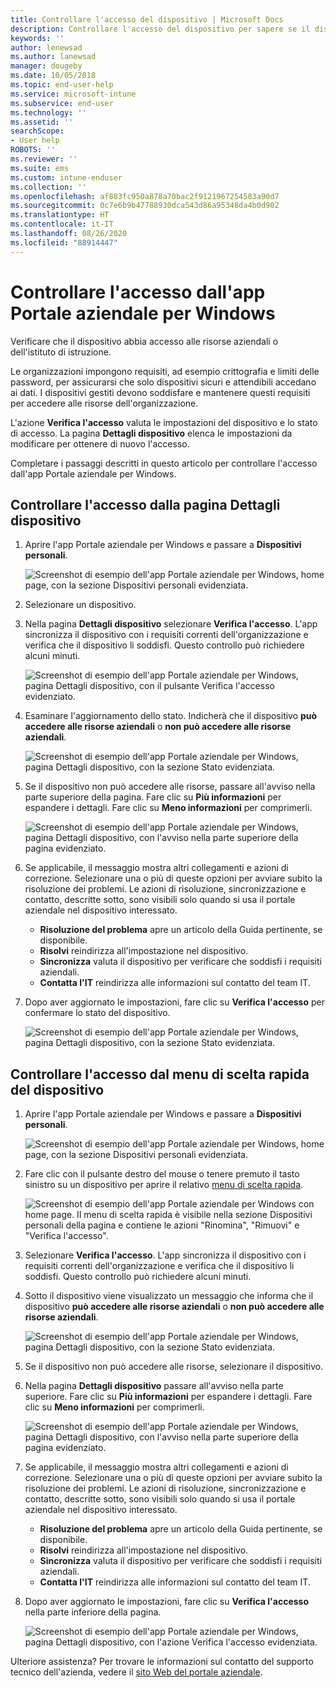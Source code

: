 ```yaml
---
title: Controllare l'accesso del dispositivo | Microsoft Docs
description: Controllare l'accesso del dispositivo per sapere se il dispositivo soddisfa i requisiti e riesce ad accedere alle risorse aziendali o dell'istituto di istruzione.
keywords: ''
author: lenewsad
ms.author: lanewsad
manager: dougeby
ms.date: 10/05/2018
ms.topic: end-user-help
ms.service: microsoft-intune
ms.subservice: end-user
ms.technology: ''
ms.assetid: ''
searchScope:
- User help
ROBOTS: ''
ms.reviewer: ''
ms.suite: ems
ms.custom: intune-enduser
ms.collection: ''
ms.openlocfilehash: af883fc950a878a70bac2f9121967254583a90d7
ms.sourcegitcommit: 0c7e6b9b47788930dca543d86a95348da4b0d902
ms.translationtype: HT
ms.contentlocale: it-IT
ms.lasthandoff: 08/26/2020
ms.locfileid: "88914447"
---
```

# <a name="check-access-from-company-portal-app-for-windows"></a>Controllare l'accesso dall'app Portale aziendale per Windows

Verificare che il dispositivo abbia accesso alle risorse aziendali o dell'istituto di istruzione. 

Le organizzazioni impongono requisiti, ad esempio crittografia e limiti delle password, per assicurarsi che solo dispositivi sicuri e attendibili accedano ai dati. I dispositivi gestiti devono soddisfare e mantenere questi requisiti per accedere alle risorse dell'organizzazione.

L'azione **Verifica l'accesso** valuta le impostazioni del dispositivo e lo stato di accesso. La pagina **Dettagli dispositivo** elenca le impostazioni da modificare per ottenere di nuovo l'accesso. 

Completare i passaggi descritti in questo articolo per controllare l'accesso dall'app Portale aziendale per Windows.  

## <a name="check-access-from-device-details-page"></a>Controllare l'accesso dalla pagina Dettagli dispositivo  
1. Aprire l'app Portale aziendale per Windows e passare a **Dispositivi personali**.  

    ![Screenshot di esempio dell'app Portale aziendale per Windows, home page, con la sezione Dispositivi personali evidenziata.](./media/1809_CheckAccess_Context_Select_Device.png)  
2. Selezionare un dispositivo.  
3. Nella pagina **Dettagli dispositivo** selezionare **Verifica l'accesso**. L'app sincronizza il dispositivo con i requisiti correnti dell'organizzazione e verifica che il dispositivo li soddisfi. Questo controllo può richiedere alcuni minuti.  

    ![Screenshot di esempio dell'app Portale aziendale per Windows, pagina Dettagli dispositivo, con il pulsante Verifica l'accesso evidenziato.](./media/1809_CheckAccess_Checking_Status.png) 

4. Esaminare l'aggiornamento dello stato. Indicherà che il dispositivo **può accedere alle risorse aziendali** o **non può accedere alle risorse aziendali**.  

   ![Screenshot di esempio dell'app Portale aziendale per Windows, pagina Dettagli dispositivo, con la sezione Stato evidenziata.](./media/1809_CheckAccess_Device_details_status1.png)  
   
5. Se il dispositivo non può accedere alle risorse, passare all'avviso nella parte superiore della pagina. Fare clic su **Più informazioni** per espandere i dettagli. Fare clic su **Meno informazioni** per comprimerli.  

    ![Screenshot di esempio dell'app Portale aziendale per Windows, pagina Dettagli dispositivo, con l'avviso nella parte superiore della pagina evidenziato.](./media/1809_CheckAccess_Device_details_alert1.png)  

6. Se applicabile, il messaggio mostra altri collegamenti e azioni di correzione. Selezionare una o più di queste opzioni per avviare subito la risoluzione dei problemi. Le azioni di risoluzione, sincronizzazione e contatto, descritte sotto, sono visibili solo quando si usa il portale aziendale nel dispositivo interessato.  

     * **Risoluzione del problema** apre un articolo della Guida pertinente, se disponibile.  
     * **Risolvi** reindirizza all'impostazione nel dispositivo.  
     * **Sincronizza** valuta il dispositivo per verificare che soddisfi i requisiti aziendali.  
     * **Contatta l'IT** reindirizza alle informazioni sul contatto del team IT.   
 
6. Dopo aver aggiornato le impostazioni, fare clic su **Verifica l'accesso** per confermare lo stato del dispositivo.  

    ![Screenshot di esempio dell'app Portale aziendale per Windows, pagina Dettagli dispositivo, con la sezione Stato evidenziata.](./media/1809_CheckAccess_Device_details_status1.png)  

## <a name="check-access-from-device-context-menu"></a>Controllare l'accesso dal menu di scelta rapida del dispositivo  
1. Aprire l'app Portale aziendale per Windows e passare a **Dispositivi personali**.  

    ![Screenshot di esempio dell'app Portale aziendale per Windows, home page, con la sezione Dispositivi personali evidenziata.](./media/1809_CheckAccess_Context_Select_Device.png)  

2. Fare clic con il pulsante destro del mouse o tenere premuto il tasto sinistro su un dispositivo per aprire il relativo [menu di scelta rapida](//windows/uwp/design/controls-and-patterns/menus).  

    ![Screenshot di esempio dell'app Portale aziendale per Windows con home page. Il menu di scelta rapida è visibile nella sezione **Dispositivi personali** della pagina e contiene le azioni "Rinomina", "Rimuovi" e "Verifica l'accesso".](./media/1809_DeviceContextMenu_Windows_CP.png)  
3. Selezionare **Verifica l'accesso**. L'app sincronizza il dispositivo con i requisiti correnti dell'organizzazione e verifica che il dispositivo li soddisfi. Questo controllo può richiedere alcuni minuti.  
 
4. Sotto il dispositivo viene visualizzato un messaggio che informa che il dispositivo **può accedere alle risorse aziendali** o **non può accedere alle risorse aziendali**. 

    ![Screenshot di esempio dell'app Portale aziendale per Windows, pagina Dettagli dispositivo, con la sezione Stato evidenziata.](./media/1809_CheckAccess_Context_Menu_Alert2.png) 

5. Se il dispositivo non può accedere alle risorse, selezionare il dispositivo.  
6. Nella pagina **Dettagli dispositivo** passare all'avviso nella parte superiore. Fare clic su **Più informazioni** per espandere i dettagli. Fare clic su **Meno informazioni** per comprimerli.  

    ![Screenshot di esempio dell'app Portale aziendale per Windows, pagina Dettagli dispositivo, con l'avviso nella parte superiore della pagina evidenziato.](./media/1809_CheckAccess_Device_details_alert1.png)  

6. Se applicabile, il messaggio mostra altri collegamenti e azioni di correzione. Selezionare una o più di queste opzioni per avviare subito la risoluzione dei problemi. Le azioni di risoluzione, sincronizzazione e contatto, descritte sotto, sono visibili solo quando si usa il portale aziendale nel dispositivo interessato.  

     * **Risoluzione del problema** apre un articolo della Guida pertinente, se disponibile.  
     * **Risolvi** reindirizza all'impostazione nel dispositivo.  
     * **Sincronizza** valuta il dispositivo per verificare che soddisfi i requisiti aziendali.  
     * **Contatta l'IT** reindirizza alle informazioni sul contatto del team IT.    

7. Dopo aver aggiornato le impostazioni, fare clic su **Verifica l'accesso** nella parte inferiore della pagina.  

    ![Screenshot di esempio dell'app Portale aziendale per Windows, pagina Dettagli dispositivo, con l'azione Verifica l'accesso evidenziata.](./media/1809_CheckAccess_Device_details_button.png) 


Ulteriore assistenza? Per trovare le informazioni sul contatto del supporto tecnico dell'azienda, vedere il [sito Web del portale aziendale](https://go.microsoft.com/fwlink/?linkid=2010980).